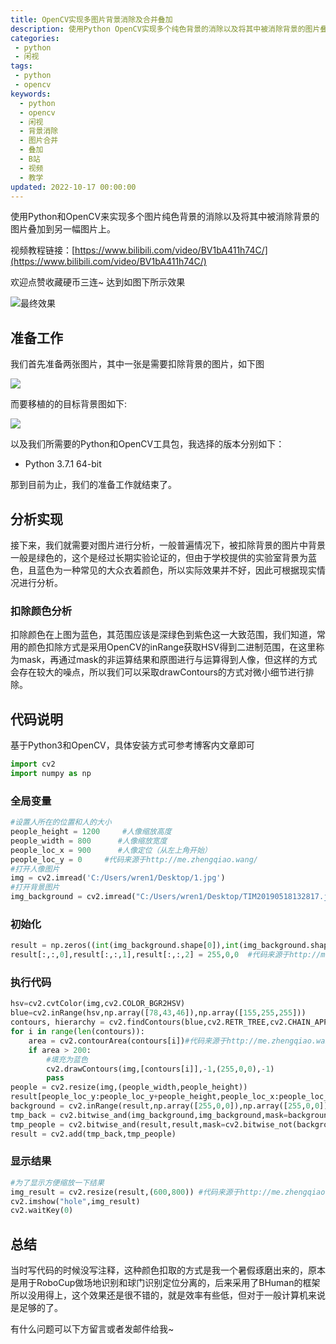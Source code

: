 ```yaml
---
title: OpenCV实现多图片背景消除及合并叠加
description: 使用Python OpenCV实现多个纯色背景的消除以及将其中被消除背景的图片叠加到另一幅图片上。这篇文章被做成了我的B站[在下小乔大家好]的[闲视]系列视频中，可以到我的B站观看。
categories:
 - python
 - 闲视
tags:
 - python
 - opencv
keywords:
  - python
  - opencv
  - 闲视
  - 背景消除
  - 图片合并
  - 叠加
  - B站
  - 视频
  - 教学
updated: 2022-10-17 00:00:00
---
```


使用Python和OpenCV来实现多个图片纯色背景的消除以及将其中被消除背景的图片叠加到另一幅图片上。

视频教程链接：[https://www.bilibili.com/video/BV1bA411h74C/](https://www.bilibili.com/video/BV1bA411h74C/)

欢迎点赞收藏硬币三连~
达到如图下所示效果

![最终效果](https://res1.zhengqiao.wang/202209051941001.png)

## 准备工作

我们首先准备两张图片，其中一张是需要扣除背景的图片，如下图

![](https://res1.zhengqiao.wang/202209051941003.png)

而要移植的的目标背景图如下:

![](https://res1.zhengqiao.wang/202209051941002.png)

以及我们所需要的Python和OpenCV工具包，我选择的版本分别如下：

- Python 3.7.1 64-bit

那到目前为止，我们的准备工作就结束了。

## 分析实现

接下来，我们就需要对图片进行分析，一般普遍情况下，被扣除背景的图片中背景一般是绿色的，这个是经过长期实验论证的，但由于学校提供的实验室背景为蓝色，且蓝色为一种常见的大众衣着颜色，所以实际效果并不好，因此可根据现实情况进行分析。

### 扣除颜色分析

扣除颜色在上图为蓝色，其范围应该是深绿色到紫色这一大致范围，我们知道，常用的颜色扣除方式是采用OpenCV的inRange获取HSV得到二进制范围，在这里称为mask，再通过mask的非运算结果和原图进行与运算得到人像，但这样的方式会存在较大的噪点，所以我们可以采取drawContours的方式对微小细节进行排除。

## 代码说明

基于Python3和OpenCV，具体安装方式可参考博客内文章即可

```python
import cv2
import numpy as np
```

### 全局变量

```python
#设置人所在的位置和人的大小
people_height = 1200     #人像缩放高度
people_width = 800      #人像缩放宽度
people_loc_x = 900      #人像定位（从左上角开始）
people_loc_y = 0     #代码来源于http://me.zhengqiao.wang/
#打开人像图片
img = cv2.imread('C:/Users/wren1/Desktop/1.jpg')
#打开背景图片
img_background = cv2.imread("C:/Users/wren1/Desktop/TIM20190518132817.jpg")
```

### 初始化

```python
result = np.zeros((int(img_background.shape[0]),int(img_background.shape[1]),3),np.uint8)
result[:,:,0],result[:,:,1],result[:,:,2] = 255,0,0  #代码来源于http://me.zhengqiao.wang/
```

### 执行代码

```python
hsv=cv2.cvtColor(img,cv2.COLOR_BGR2HSV)
blue=cv2.inRange(hsv,np.array([78,43,46]),np.array([155,255,255]))
contours, hierarchy = cv2.findContours(blue,cv2.RETR_TREE,cv2.CHAIN_APPROX_SIMPLE) #代码来源于http://me.zhengqiao.wang/
for i in range(len(contours)):
    area = cv2.contourArea(contours[i])#代码来源于http://me.zhengqiao.wang/
    if area > 200:
        #填充为蓝色
        cv2.drawContours(img,[contours[i]],-1,(255,0,0),-1)
        pass
people = cv2.resize(img,(people_width,people_height))
result[people_loc_y:people_loc_y+people_height,people_loc_x:people_loc_x+people_width] = people #代码来源于http://me.zhengqiao.wang/
background = cv2.inRange(result,np.array([255,0,0]),np.array([255,0,0]))
tmp_back = cv2.bitwise_and(img_background,img_background,mask=background) #代码来源于http://me.zhengqiao.wang/
tmp_people = cv2.bitwise_and(result,result,mask=cv2.bitwise_not(background))
result = cv2.add(tmp_back,tmp_people)
```

### 显示结果

```python
#为了显示方便缩放一下结果
img_result = cv2.resize(result,(600,800)) #代码来源于http://me.zhengqiao.wang/
cv2.imshow("hole",img_result)
cv2.waitKey(0)
```

## 总结

当时写代码的时候没写注释，这种颜色扣取的方式是我一个暑假琢磨出来的，原本是用于RoboCup做场地识别和球门识别定位分离的，后来采用了BHuman的框架所以没用得上，这个效果还是很不错的，就是效率有些低，但对于一般计算机来说是足够的了。

有什么问题可以下方留言或者发邮件给我~
